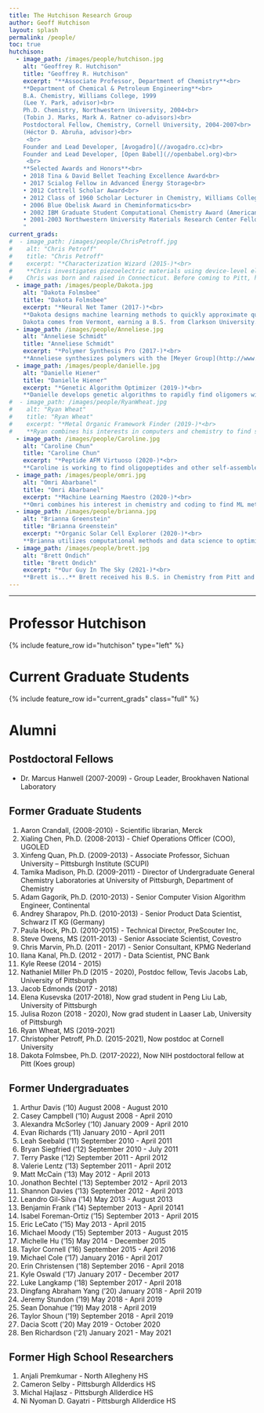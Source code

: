 ```yaml
---
title: The Hutchison Research Group
author: Geoff Hutchison
layout: splash
permalink: /people/
toc: true
hutchison:
  - image_path: /images/people/hutchison.jpg
    alt: "Geoffrey R. Hutchison"
    title: "Geoffrey R. Hutchison"
    excerpt: "**Associate Professor, Department of Chemistry**<br>
    **Department of Chemical & Petroleum Engineering**<br>
    B.A. Chemistry, Williams College, 1999
    (Lee Y. Park, advisor)<br>
    Ph.D. Chemistry, Northwestern University, 2004<br>
    (Tobin J. Marks, Mark A. Ratner co-advisors)<br>
    Postdoctoral Fellow, Chemistry, Cornell University, 2004-2007<br>
    (Héctor D. Abruña, advisor)<br>
     <br>
    Founder and Lead Developer, [Avogadro](//avogadro.cc)<br>
    Founder and Lead Developer, [Open Babel](//openbabel.org)<br>
     <br>
    **Selected Awards and Honors**<br>
    • 2018 Tina & David Bellet Teaching Excellence Award<br>
    • 2017 Scialog Fellow in Advanced Energy Storage<br>
    • 2012 Cottrell Scholar Award<br>
    • 2012 Class of 1960 Scholar Lecturer in Chemistry, Williams College<br>
    • 2006 Blue Obelisk Award in Cheminformatics<br>
    • 2002 IBM Graduate Student Computational Chemistry Award (American Chemical Society)<br>
    • 2001-2003 Northwestern University Materials Research Center Fellowship<br>
    "
current_grads:
#  - image_path: /images/people/ChrisPetroff.jpg
#    alt: "Chris Petroff"
#    title: "Chris Petroff"
#    excerpt: "*Characterization Wizard (2015-)*<br>
#    **Chris investigates piezoelectric materials using device-level electromechanical testing.**
#    Chris was born and raised in Connecticut. Before coming to Pitt, he earned a B.S. in chemistry from Boston College where he spent two years researching metal-organic frameworks and nanoparticles. An avid runner, Chris ran cross country and track in high school before picking up marathoning in college; he has completed six marathons including Pittsburgh, Chicago, Berlin, and Boston"
  - image_path: /images/people/Dakota.jpg
    alt: "Dakota Folmsbee"
    title: "Dakota Folmsbee"
    excerpt: "*Neural Net Tamer (2017-)*<br>
    **Dakota designs machine learning methods to quickly approximate quantum chemical methods.**
    Dakota comes from Vermont, earning a B.S. from Clarkson University."
  - image_path: /images/people/Anneliese.jpg
    alt: "Anneliese Schmidt"
    title: "Anneliese Schmidt"
    excerpt: "*Polymer Synthesis Pro (2017-)*<br>
    **Anneliese synthesizes polymers with the [Meyer Group](http://www.meyer-chemistry.com), designing conjugated, polarizable sequenced oligomers for high capacitance energy storage.** Anneliese received her B.S. in chemistry from the University of South Carolina Upstate, with industrial research at Milliken and Company, where she synthesized small molecules as additives to improve various polymers’ properties, e.g. toughness or permeability.  The goal of my current project is to understand how the sequence of polymer side chains affects the dielectric constant of the polymer."
  - image_path: /images/people/danielle.jpg
    alt: "Danielle Hiener"
    title: "Danielle Hiener"
    excerpt: "*Genetic Algorithm Optimizer (2019-)*<br>
    **Danielle develops genetic algorithms to rapidly find oligomers with interesting electronic structure properties.** Danielle grew up in the Pittsburgh region and attended Grove City College, where she earned her B.S. in Chemistry. As an undergrad, she participated in computational research exploring temporary anion states. She enjoys sewing and ballroom/swing dancing."
#  - image_path: /images/people/RyanWheat.jpg
#    alt: "Ryan Wheat"
#    title: "Ryan Wheat"
#    excerpt: "*Metal Organic Framework Finder (2019-)*<br>
#    **Ryan combines his interests in computers and chemistry to find stable metal-organic frameworks for new properties.** Ryan received his B.S. in Chemistry and a Minor in Music from the Florida Institute of Technology. Spending the majority of his life in a small city in Florida, he finds Pittsburgh to be far colder and noisier."
  - image_path: /images/people/Caroline.jpg
    alt: "Caroline Chun"
    title: "Caroline Chun"
    excerpt: "*Peptide AFM Virtuoso (2020-)*<br>
    **Caroline is working to find oligopeptides and other self-assembled monolayers with piezo activity using piezo-force microscopy (PFM/AFM) and calculations.** Caroline grew up in Philadelphia, South Korea, and Virginia and received a B.S. in Chemistry from the University of Virginia. Some of her interests include traveling, strolling around, and reading magical realism literature."
  - image_path: /images/people/omri.jpg
    alt: "Omri Abarbanel"
    title: "Omri Abarbanel"
    excerpt: "*Machine Learning Maestro (2020-)*<br>
    **Omri combines his interest in chemistry and coding to find ML methods for rapid screening of complex molecular properties.** Omri was born in Israel and moved to the United States in 2011. He received his B.S. in Chemistry from CUNY Hunter College in 2017, and did a research internship on second harmonic generation imaging of peptide self-assembly structures with Dr. Rein Ulijn at CUNY Advanced Science Research Center. After that, he moved to Pittsburgh in 2018 to start his graduate program in Chemistry at the University of Pittsburgh."
  - image_path: /images/people/brianna.jpg
    alt: "Brianna Greenstein"
    title: "Brianna Greenstein"
    excerpt: "*Organic Solar Cell Explorer (2020-)*<br>
    **Brianna utilizes computational methods and data science to optimize organic solar cells.** Brianna grew up in New York and received her B.S. in Chemistry from SUNY Binghamton University, where she did research on metal alloy nanoparticles as catalysts for CO<sub>2</sub> reduction. Here at Pitt, she was lured away from nanoparticle research during the COVID-19 lockdown. During her free time she enjoys painting and drawing."
  - image_path: /images/people/brett.jpg
    alt: "Brett Ondich"
    title: "Brett Ondich"
    excerpt: "*Our Guy In The Sky (2021-)*<br>
    **Brett is...** Brett received his B.S. in Chemistry from Pitt and commissioned as an officer in the Air Force in 2018. After spending three years in Florida working as a CBRNE Engineering Analyst, Brett is excited to return to Pitt through the Air Force’s Advanced Academic Degree program. During his free time, Brett enjoys attending as many Pitt sporting events as possible and reading."
---
```

---

# Professor Hutchison

{% include feature_row id="hutchison" type="left" %}

# Current Graduate Students

{% include feature_row id="current_grads" class="full" %}

# Alumni

## Postdoctoral Fellows

- Dr. Marcus Hanwell (2007-2009) - Group Leader, Brookhaven National Laboratory

## Former Graduate Students

1. Aaron Crandall, (2008-2010) - Scientific librarian, Merck
2. Xialing Chen, Ph.D. (2008-2013) - Chief Operations Officer (COO), UGOLED
3. Xinfeng Quan, Ph.D. (2009-2013) - Associate Professor, Sichuan University – Pittsburgh Institute (SCUPI)
4. Tamika Madison, Ph.D. (2009-2011) - Director of Undergraduate General Chemistry Laboratories at University of Pittsburgh, Department of Chemistry
5. Adam Gagorik, Ph.D.	 (2010-2013) - Senior Computer Vision Algorithm Engineer, Continental
6. Andrey Sharapov, Ph.D. (2010-2013) - Senior Product Data Scientist, Schwarz IT KG (Germany)
7. Paula Hock, Ph.D.	(2010-2015) - Technical Director, PreScouter Inc,
8. Steve Owens, MS	(2011-2013) - Senior Associate Scientist, Covestro
9. Chris Marvin, Ph.D.	(2011 - 2017) - Senior Consultant, KPMG Nederland
10. Ilana Kanal, Ph.D. (2012 - 2017) - Data Scientist, PNC Bank
11. Kyle Reese (2014 -  2015)
12. Nathaniel Miller Ph.D	(2015 -   2020), Postdoc fellow, Tevis Jacobs Lab, University of Pittsburgh
13. Jacob Edmonds (2017 -  2018)
14. Elena Kusevska	(2017-2018), Now grad student in Peng Liu Lab, University of Pittsburgh
15. Julisa Rozon (2018 - 2020), Now grad student in Laaser Lab, University of Pittsburgh
16. Ryan Wheat, MS (2019-2021)
16. Christopher Petroff, Ph.D. (2015-2021), Now postdoc at Cornell University
17. Dakota Folmsbee, Ph.D. (2017-2022), Now NIH postdoctoral fellow at Pitt (Koes group)

## Former Undergraduates

1. Arthur Davis (‘10)		August 2008 - August 2010
2. Casey Campbell (‘10)		August 2008 - April 2010
3. Alexandra McSorley (‘10)		January 2009 - April 2010
4. Evan Richards (’11)		January 2010 - April 2011
5. Leah Seebald (’11)		September 2010 - April 2011
6. Bryan Siegfried (’12)		September 2010 - July 2011
7. Terry Paske (’12)		September 2011 - April 2012
8. Valerie Lentz (’13)		September 2011 - April 2012
9. Matt McCain (’13)		May 2012 - April 2013
10. Jonathon Bechtel (’13)		September 2012 - April 2013
11. Shannon Davies (’13)	September 2012 - April 2013
12. Leandro Gil-Silva (’14)		May 2013 - August 2013
13. Benjamin Frank (’14)		September 2013 - April 20141
14. Isabel Foreman-Ortiz (’15)		September 2013 - April 2015
15. Eric LeCato (’15)		May 2013 - April 2015
16. Michael Moody (’15)		September 2013 - August 2015
17. Michelle Hu (’15)		May 2014 - December 2015
18. Taylor Cornell (’16)		September 2015 - April 2016
19. Michael Cole (’17)		January 2016 - April 2017
20. Erin Christensen (’18)		September 2016 - April 2018
21. Kyle Oswald (’17)		January 2017 - December 2017
22. Luke Langkamp (’18)		September 2017 - April 2018
23. Dingfang Abraham Yang (’20)		January 2018 - April 2019
24. Jeremy Stundon (’19)		May 2018 - April 2019
25. Sean Donahue (’19)		May 2018 - April 2019
26. Taylor Shoun (’19)		September 2018 - April 2019
27. Dacia Scott (’20)		May 2019 - October 2020
28. Ben Richardson ('21)  January 2021 - May 2021

## Former High School Researchers

1. Anjali Premkumar - North Allegheny HS
2. Cameron Selby - Pittsburgh Allderdics HS
3. Michal Hajlasz - Pittsburgh Allderdice HS
4. Ni Nyoman D. Gayatri - Pittsburgh Allderdice HS

